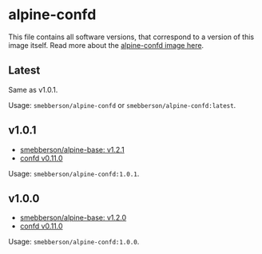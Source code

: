 alpine-confd
============

This file contains all software versions, that correspond to a version of this image itself. Read more about the [alpine-confd image here][alpineconfd].

## Latest

Same as v1.0.1.

Usage: `smebberson/alpine-confd` or `smebberson/alpine-confd:latest`.

## v1.0.1

- [smebberson/alpine-base: v1.2.1][smebbersonalpinebase120]
- [confd v0.11.0][confd]

Usage: `smebberson/alpine-confd:1.0.1`.

## v1.0.0

- [smebberson/alpine-base: v1.2.0][smebbersonalpinebase120]
- [confd v0.11.0][confd]

Usage: `smebberson/alpine-confd:1.0.0`.

[smebbersonalpinebase120]: https://github.com/smebberson/docker-alpine/tree/e630bad2eebad48231cb61b6139a0aa7603a5910/alpine-base
[confd]: https://github.com/kelseyhightower/confd
[alpineconfd]: https://github.com/smebberson/docker-alpine/tree/master/alpine-confd
